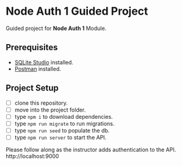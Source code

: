 # Node Auth 1 Guided Project

Guided project for **Node Auth 1** Module.

## Prerequisites

- [SQLite Studio](https://sqlitestudio.pl/index.rvt?act=download) installed.
- [Postman](https://www.postman.com/) installed.

## Project Setup

- [ ] clone this repository.
- [ ] move into the project folder.
- [ ] type `npm i` to download dependencies.
- [ ] type `npm run migrate` to run migrations.
- [ ] type `npm run seed` to populate the db.
- [ ] type `npm run server` to start the API.

Please follow along as the instructor adds authentication to the API.
http://localhost:9000